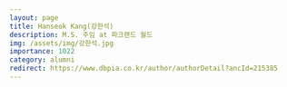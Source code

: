```yaml
---
layout: page
title: Hanseok Kang(강한석)
description: M.S. 주임 at 파크랜드 월드
img: /assets/img/강한석.jpg
importance: 1022
category: alumni
redirect: https://www.dbpia.co.kr/author/authorDetail?ancId=215385
---
```

